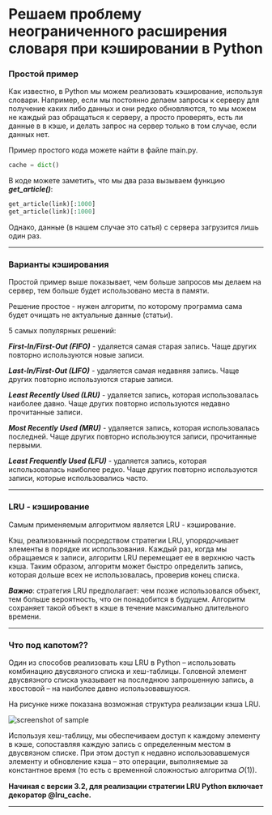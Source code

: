 # Решаем проблему неограниченного расширения словаря при кэшировании в Python

### Простой пример

Как известно, в Python мы можем реализовать кэширование, используя словари. Например, если мы постоянно делаем запросы к серверу для получение каких либо данных и они редко обновляются, то мы можем не каждый раз обращаться к серверу, а просто проверять, есть ли данные в в кэше, и делать запрос на сервер только в том случае, если данных нет. 

Пример простого кода можете найти в файле main.py.

```Python
cache = dict()
```

В коде можете заметить, что мы два раза вызываем функцию ***get_article()***:
```Python
get_article(link)[:1000]
get_article(link)[:1000]
```
Однако, данные (в нашем случае это сатья) с сервера загрузится лишь один раз.
****
### Варианты кэширования

Простой пример выше показывает, чем больше запросов мы делаем на сервер, тем больше будет использовано места в памяти.

Решение простое - нужен алгоритм, по которому программа сама будет очищать не актуальные данные (статьи).

5 самых популярных решений:

***First-In/First-Out (FIFO)*** - удаляется самая старая запись. Чаще других повторно используются новые записи.

***Last-In/First-Out (LIFO)*** - удаляется самая недавняя запись. Чаще других повторно используются старые записи.

***Least Recently Used (LRU)*** - удаляется запись, которая использовалась наиболее давно. Чаще других повторно используются недавно прочитанные записи.  

***Most Recently Used (MRU)*** - удаляется запись, которая использовалась последней. Чаще других повторно использюутся записи, прочитанные первыми.

***Least Frequently Used (LFU)*** - удаляется запись, которая использовалась наиболее редко. Чаще других повторно используются записи, которые использовались часто.
****

### LRU - кэширование

Самым применяемым алгоритмом является LRU - кэширование.

Кэш, реализованный посредством стратегии LRU, упорядочивает элементы в порядке их использования. Каждый раз, когда мы обращаемся к записи, алгоритм LRU перемещает ее в верхнюю часть кэша. Таким образом, алгоритм может быстро определить запись, которая дольше всех не использовалась, проверив конец списка.

***Важно***: стратегия LRU предполагает: чем позже использовался объект, тем больше вероятность, что он понадобится в будущем. Алгоритм сохраняет такой объект в кэше в течение максимально длительного времени.

****

### Что под капотом??

Один из способов реализовать кэш LRU в Python – использовать комбинацию двусвязного списка и хеш-таблицы. Головной элемент двусвязного списка указывает на последнюю запрошенную запись, а хвостовой – на наиболее давно использовавшуюся.

На рисунке ниже показана возможная структура реализации кэша LRU.

![screenshot of sample](https://media.proglib.io/posts/2020/11/16/0e5778fa08c56242c5900d10a80a83db.png)


Используя хеш-таблицу, мы обеспечиваем доступ к каждому элементу в кэше, сопоставляя каждую запись с определенным местом в двусвязном списке. При этом доступ к недавно использовавшемуся элементу и обновление кэша – это операции, выполняемые за константное время (то есть с временной сложностью алгоритма 𝑂(1)).

**Начиная с версии 3.2, для реализации стратегии LRU Python включает декоратор @lru_cache.**

****


